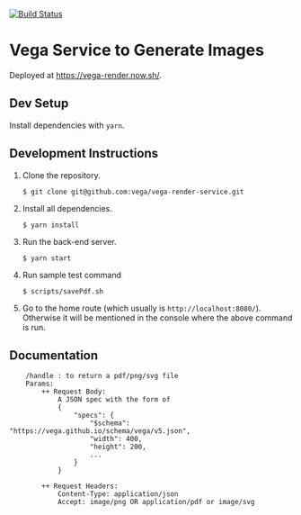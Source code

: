 [![Build Status](https://travis-ci.com/vega/vega-render-service.svg?branch=master)](https://travis-ci.com/vega/vega-render-service)
# Vega Service to Generate Images

Deployed at https://vega-render.now.sh/.

## Dev Setup

Install dependencies with `yarn`.

## Development Instructions

1. Clone the repository.
    ```
    $ git clone git@github.com:vega/vega-render-service.git
    ```

2. Install all dependencies.
    ```
    $ yarn install
    ```

3.  Run the back-end server.
    ```
    $ yarn start
    ```
    
4. Run sample test command
    ``` 
    $ scripts/savePdf.sh
    ```

6.  Go to the home route (which usually is `http://localhost:8080/`). Otherwise
    it will be mentioned in the console where the above command is run.
    
## Documentation

```
    /handle : to return a pdf/png/svg file
    Params:
        ++ Request Body:
            A JSON spec with the form of 
            {
                "specs": {
                    "$schema": "https://vega.github.io/schema/vega/v5.json",
                    "width": 400,
                    "height": 200,
                    ...
                }
            }
            
        ++ Request Headers:
            Content-Type: application/json
            Accept: image/png OR application/pdf or image/svg
           
```
